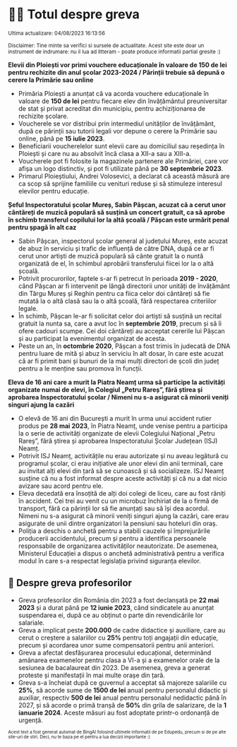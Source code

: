 # 👩‍🏫 Totul despre greva
<sub>Ultima actualizare: 04/08/2023 16:13:56</sub>

<sub>Disclaimer: Tine minte sa verifici si sursele de actualitate. Acest site este doar un instrument de indrumare: nu il lua ad litteram - poate produce informatii partial gresite :)</sub>

**Elevii din Ploiești vor primi vouchere educaționale în valoare de 150 de lei pentru rechizite din anul școlar 2023-2024 / Părinții trebuie să depună o cerere la Primărie sau online**

- Primăria Ploiești a anunțat că va acorda vouchere educaționale în valoare de **150 de lei** pentru fiecare elev din învățământul preuniversitar de stat și privat acreditat din municipiu, pentru achiziționarea de rechizite școlare.
- Voucherele se vor distribui prin intermediul unităților de învățământ, după ce părinții sau tutorii legali vor depune o cerere la Primărie sau online, până pe **15 iulie 2023**.
- Beneficiarii voucherelelor sunt elevii care au domiciliul sau reședința în Ploiești și care nu au absolvit încă clasa a XII-a sau a XIII-a.
- Voucherele pot fi folosite la magazinele partenere ale Primăriei, care vor afișa un logo distinctiv, și pot fi utilizate până pe **30 septembrie 2023**.
- Primarul Ploieștiului, Andrei Volosevici, a declarat că această măsură are ca scop să sprijine familiile cu venituri reduse și să stimuleze interesul elevilor pentru educație.

**Șeful Inspectoratului școlar Mureș, Sabin Pășcan, acuzat că a cerut unor cântăreți de muzică populară să susțină un concert gratuit, ca să aprobe în schimb transferul copilului lor la altă școală / Pășcan este urmărit penal pentru șpagă în alt caz**

- Sabin Pășcan, inspectorul școlar general al județului Mureș, este acuzat de abuz în serviciu și trafic de influență de către DNA, după ce ar fi cerut unor artiști de muzică populară să cânte gratuit la o nuntă organizată de el, în schimbul aprobării transferului fiicei lor la o altă școală.
- Potrivit procurorilor, faptele s-ar fi petrecut în perioada **2019 - 2020**, când Pășcan ar fi intervenit pe lângă directorii unor unități de învățământ din Târgu Mureș și Reghin pentru ca fiica celor doi cântăreți să fie mutată la o altă clasă sau la o altă școală, fără respectarea criteriilor legale.
- În schimb, Pășcan le-ar fi solicitat celor doi artiști să susțină un recital gratuit la nunta sa, care a avut loc în **septembrie 2019**, precum și să îi ofere cadouri scumpe. Cei doi cântăreți au acceptat cererile lui Pășcan și au participat la evenimentul organizat de acesta.
- Peste un an, în **octombrie 2020**, Pășcan a fost trimis în judecată de DNA pentru luare de mită și abuz în serviciu în alt dosar, în care este acuzat că ar fi primit bani și bunuri de la mai mulți directori de școli din județ pentru a le menține sau promova în funcții.

**Eleva de 16 ani care a murit la Piatra Neamț urma să participe la activități organizate numai de elevi, în Colegiul „Petru Rareș”, fără știrea și aprobarea Inspectoratului școlar / Nimeni nu s-a asigurat că minorii veniți singuri ajung la cazări**

- O elevă de 16 ani din București a murit în urma unui accident rutier produs pe **28 mai 2023**, în Piatra Neamț, unde venise pentru a participa la o serie de activități organizate de elevii Colegiului Național „Petru Rareș”, fără știrea și aprobarea Inspectoratului Școlar Județean (ISJ) Neamț.
- Potrivit ISJ Neamț, activitățile nu erau autorizate și nu aveau legătură cu programul școlar, ci erau inițiative ale unor elevi din anii terminali, care au invitat alți elevi din țară să se cunoască și să socializeze. ISJ Neamț susține că nu a fost informat despre aceste activități și că nu a dat nicio avizare sau acord pentru ele.
- Eleva decedată era însoțită de alți doi colegi de liceu, care au fost răniți în accident. Cei trei au venit cu un microbuz închiriat de la o firmă de transport, fără ca părinții lor să fie anunțați sau să își dea acordul. Nimeni nu s-a asigurat că minorii veniți singuri ajung la cazări, care erau asigurate de unii dintre organizatori la pensiuni sau hoteluri din oraș.
- Poliția a deschis o anchetă pentru a stabili cauzele și împrejurările producerii accidentului, precum și pentru a identifica persoanele responsabile de organizarea activităților neautorizate. De asemenea, Ministerul Educației a dispus o anchetă administrativă pentru a verifica modul în care s-a respectat legislația privind siguranța elevilor.

## 🏫 Despre greva profesorilor

- Greva profesorilor din România din 2023 a fost declanșată pe **22 mai 2023** și a durat până pe **12 iunie 2023**, când sindicatele au anunțat suspendarea ei, după ce au obținut o parte din revendicările lor salariale.
- Greva a implicat peste **200.000** de cadre didactice și auxiliare, care au cerut o creștere a salariilor cu **25%** pentru toți angajații din educație, precum și acordarea unor sume compensatorii pentru anii anteriori.
- Greva a afectat desfășurarea procesului educațional, determinând amânarea examenelor pentru clasa a VI-a și a examenelor orale de la sesiunea de bacalaureat din 2023. De asemenea, greva a generat proteste și manifestații în mai multe orașe din țară.
- Greva s-a încheiat după ce guvernul a acceptat să majoreze salariile cu **25%**, să acorde sume de **1500 de lei** anual pentru personalul didactic și auxiliar, respectiv **500 de lei** anual pentru personalul nedidactic până în 2027, și să acorde o primă tranșă de **50%** din grila de salarizare, de la **1 ianuarie 2024**. Aceste măsuri au fost adoptate printr-o ordonanță de urgență.


<sub><sub>Acest text a fost generat automat de BingAI folosind ultimele informatii de pe Edupedu, precum si de pe alte site-uri de stiri. Deci, nu te baza pe el pentru a lua decizii importante :)</sub></sub>